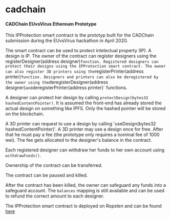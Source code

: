 # cadchain
#### CADChain EUvsVirus Ethereum Prototype

This IPProtection smart contract is the prototyp built for the CADChain submission during the EUvsVirus hackathon in April 2020.

The smart contract can be used to protect intelectual property (IP). A design is IP. The owner of the contract can register
designers using the registerDesigner(address designer)` function. Registered designers can protect their designs using the IPProtection smart contract. The owner can also
register 3D printers using the `registerPrinter(address printer)` function. Designers and printers can also be deregistered by the owner using the `deregisterDesigner(address designer)` and `deregisterPrinter(address printer)` functions.

A designer can protect her design by calling `protectDesign(bytes32 hashedContentPointer)`. It is assumed the front-end
has already stored the actual design on something like IPFS. Only the hashed pointer will be stored on the blockchain.

A 3D printer can request to use a design by calling 'useDesign(bytes32 hashedContentPointer)'. A 3D printer may
use a design once for free. After that he must pay a fee (the prototype only requires a nominal fee of 1000 wei). The
fee gets allocated to the designer's balance in the contract.

Each registered designer can withdraw her funds to her own account using `withdrawFunds()`.

Ownership of the contract can be transferred. 

The contract can be paused and killed.

After the contract has been killed, the owner can safeguard any funds into a safeguard account. The `balances` mapping
is still available and can be used to refund the correct amount to each designer.

The IPProtection smart contract is deployed on Ropsten and can be found [here](https://ropsten.etherscan.io/address/0xA79965FAB97a681a6529Bd068faf562eDb529C97)
